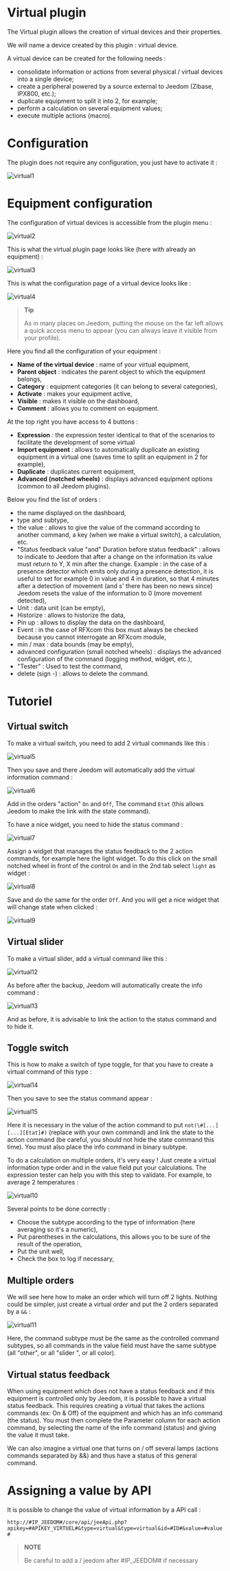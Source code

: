 # Virtual plugin

The Virtual plugin allows the creation of virtual devices and their properties.

We will name a device created by this plugin : virtual device.

A virtual device can be created for the following needs :

-   consolidate information or actions from several physical / virtual devices into a single device;
-   create a peripheral powered by a source external to Jeedom (Zibase, IPX800, etc.);
-   duplicate equipment to split it into 2, for example;
-   perform a calculation on several equipment values;
-   execute multiple actions (macro).

# Configuration

The plugin does not require any configuration, you just have to activate it :

![virtual1](../images/virtual1.png)

# Equipment configuration

The configuration of virtual devices is accessible from the plugin menu :

![virtual2](../images/virtual2.png)

This is what the virtual plugin page looks like (here with already an equipment) :

![virtual3](../images/virtual3.png)

This is what the configuration page of a virtual device looks like :

![virtual4](../images/virtual4.png)

> **Tip**
>
> As in many places on Jeedom, putting the mouse on the far left allows a quick access menu to appear (you can always leave it visible from your profile).

Here you find all the configuration of your equipment :

-   **Name of the virtual device** : name of your virtual equipment,
-   **Parent object** : indicates the parent object to which the equipment belongs,
-   **Category** : equipment categories (it can belong to several categories),
-   **Activate** : makes your equipment active,
-   **Visible** : makes it visible on the dashboard,
-   **Comment** : allows you to comment on equipment.

At the top right you have access to 4 buttons :

-   **Expression** : the expression tester identical to that of the scenarios to facilitate the development of some virtual
-   **Import equipment** : allows to automatically duplicate an existing equipment in a virtual one (saves time to split an equipment in 2 for example),
-   **Duplicate** : duplicates current equipment,
-   **Advanced (notched wheels)** : displays advanced equipment options (common to all Jeedom plugins).

Below you find the list of orders :

-   the name displayed on the dashboard,
-   type and subtype,
-   the value : allows to give the value of the command according to another command, a key (when we make a virtual switch), a calculation, etc.
-   "Status feedback value "and" Duration before status feedback" : allows to indicate to Jeedom that after a change on the information its value must return to Y, X min after the change. Example : in the case of a presence detector which emits only during a presence detection, it is useful to set for example 0 in value and 4 in duration, so that 4 minutes after a detection of movement (and s' there has been no news since) Jeedom resets the value of the information to 0 (more movement detected),
-   Unit : data unit (can be empty),
-   Historize : allows to historize the data,
-   Pin up : allows to display the data on the dashboard,
-   Event : in the case of RFXcom this box must always be checked because you cannot interrogate an RFXcom module,
-   min / max : data bounds (may be empty),
-   advanced configuration (small notched wheels) : displays the advanced configuration of the command (logging method, widget, etc.),
-   "Tester" : Used to test the command,
-   delete (sign -) : allows to delete the command.

# Tutoriel

## Virtual switch

To make a virtual switch, you need to add 2 virtual commands like this :

![virtual5](../images/virtual5.png)

Then you save and there Jeedom will automatically add the virtual information command :

![virtual6](../images/virtual6.png)

Add in the orders "action" ``On`` and ``Off``, The command ``Etat`` (this allows Jeedom to make the link with the state command).

To have a nice widget, you need to hide the status command :

![virtual7](../images/virtual7.png)

Assign a widget that manages the status feedback to the 2 action commands, for example here the light widget. To do this click on the small notched wheel in front of the control ``On`` and in the 2nd tab select ``light`` as widget :

![virtual8](../images/virtual8.png)

Save and do the same for the order ``Off``. And you will get a nice widget that will change state when clicked :

![virtual9](../images/virtual9.png)

## Virtual slider

To make a virtual slider, add a virtual command like this :

![virtual12](../images/virtual12.png)

As before after the backup, Jeedom will automatically create the info command :

![virtual13](../images/virtual13.png)

And as before, it is advisable to link the action to the status command and to hide it.

## Toggle switch

This is how to make a switch of type toggle, for that you have to create a virtual command of this type :

![virtual14](../images/virtual14.png)

Then you save to see the status command appear :

![virtual15](../images/virtual15.png)

Here it is necessary in the value of the action command to put ``not(\#[...][...][Etat]#)`` (replace with your own command) and link the state to the action command (be careful, you should not hide the state command this time). You must also place the info command in binary subtype.

To do a calculation on multiple orders, it's very easy ! Just create a virtual information type order and in the value field put your calculations. The expression tester can help you with this step to validate. For example, to average 2 temperatures :

![virtual10](../images/virtual10.png)

Several points to be done correctly :

-   Choose the subtype according to the type of information (here averaging so it's a numeric),
-   Put parentheses in the calculations, this allows you to be sure of the result of the operation,
-   Put the unit well,
-   Check the box to log if necessary,



## Multiple orders


We will see here how to make an order which will turn off 2 lights. Nothing could be simpler, just create a virtual order and put the 2 orders separated by a ``&&`` :

![virtual11](../images/virtual11.png)

Here, the command subtype must be the same as the controlled command subtypes, so all commands in the value field must have the same subtype (all "other", or all "slider ", or all color).

## Virtual status feedback

When using equipment which does not have a status feedback and if this equipment is controlled only by Jeedom, it is possible to have a virtual status feedback. This requires creating a virtual that takes the actions commands (ex: On & Off) of the equipment and which has an info command (the status). You must then complete the Parameter column for each action command, by selecting the name of the info command (status) and giving the value it must take.

We can also imagine a virtual one that turns on / off several lamps (actions commands separated by &&) and thus have a status of this general command.

# Assigning a value by API

It is possible to change the value of virtual information by a
API call :

``http://#IP_JEEDOM#/core/api/jeeApi.php?apikey=#APIKEY_VIRTUEL#&type=virtual&type=virtual&id=#ID#&value=#value#``

> **NOTE**
>
> Be careful to add a / jeedom after \#IP\_JEEDOM\# if necessary

